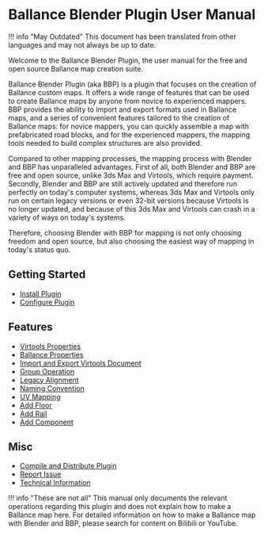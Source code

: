# Ballance Blender Plugin User Manual

!!! info "May Outdated"
    This document has been translated from other languages and may not always be up to date.

Welcome to the Ballance Blender Plugin, the user manual for the free and open source Ballance map creation suite.

Ballance Blender Plugin (aka BBP) is a plugin that focuses on the creation of Ballance custom maps. It offers a wide range of features that can be used to create Ballance maps by anyone from novice to experienced mappers. BBP provides the ability to import and export formats used in Ballance maps, and a series of convenient features tailored to the creation of Ballance maps: for novice mappers, you can quickly assemble a map with prefabricated road blocks, and for the experienced mappers, the mapping tools needed to build complex structures are also provided.

Compared to other mapping processes, the mapping process with Blender and BBP has unparalleled advantages. First of all, both Blender and BBP are free and open source, unlike 3ds Max and Virtools, which require payment. Secondly, Blender and BBP are still actively updated and therefore run perfectly on today's computer systems, whereas 3ds Max and Virtools only run on certain legacy versions or even 32-bit versions because Virtools is no longer updated, and because of this 3ds Max and Virtools can crash in a variety of ways on today's systems.

Therefore, choosing Blender with BBP for mapping is not only choosing freedom and open source, but also choosing the easiest way of mapping in today's status quo.

## Getting Started

* [Install Plugin](./install-plugin.md)
* [Configure Plugin](./configure-plugin.md)

## Features

* [Virtools Properties](./virtools-properties.md)
* [Ballance Properties](./ballance-properties.md)
* [Import and Export Virtools Document](./import-export-virtools.md)
* [Group Operation](./group-operations.md)
* [Legacy Alignment](./legacy-align.md)
* [Naming Convention](./naming-convention.md)
* [UV Mapping](./uv-mapping.md)
* [Add Floor](./bme-adder.md)
* [Add Rail](./rail-adder.md)
* [Add Component](./component-adder.md)

## Misc

* [Compile and Distribute Plugin](./compile-distribute-plugin.md)
* [Report Issue](./report-bugs.md)
* [Technical Information](./tech-infos.md)

!!! info "These are not all"
    This manual only documents the relevant operations regarding this plugin and does not explain how to make a Ballance map here. For detailed information on how to make a Ballance map with Blender and BBP, please search for content on Bilibili or YouTube.
